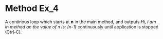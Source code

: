 # Method Ex_4

A continous loop which starts at **n** in the main method, and outputs *Hi, I am in method an the value of n is: (n-1)* continuously until application is stopped (Ctrl-C).